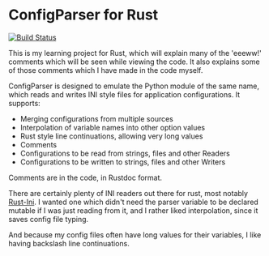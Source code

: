 ConfigParser for Rust
=====================

[![Build Status](https://travis-ci.org/neildunbar/conparse.svg?branch=master)](https://travis-ci.org/neildunbar/conparse)

This is my learning project for Rust, which will explain many of the
'eeeww!' comments which will be seen while viewing the code. It also
explains some of those comments which I have made in the code myself.

ConfigParser is designed to emulate the Python module of the same
name, which reads and writes INI style files for application
configurations. It supports:

* Merging configurations from multiple sources
* Interpolation of variable names into other option values
* Rust style line continuations, allowing very long values
* Comments
* Configurations to be read from strings, files and other Readers
* Configurations to be written to strings, files and other Writers

Comments are in the code, in Rustdoc format.

There are certainly plenty of INI readers out there for rust, most
notably [Rust-Ini](https://github.com/zonyitoo/rust-ini). I wanted one
which didn't need the parser variable to be declared mutable if I was
just reading from it, and I rather liked interpolation, since it saves
config file typing.

And because my config files often have long values for their
variables, I like having backslash line continuations.
